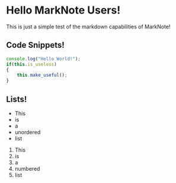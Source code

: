 # Hello MarkNote Users!
This is just a simple test of the markdown capabilities of MarkNote!

## Code Snippets!

```js
console.log("Hello World!");
if(this.is_useless)
{
    this.make_useful();
}
```

## Lists!

- This
- is
- a
- unordered
- list


1. This
2. is
3. a
4. numbered
5. list
